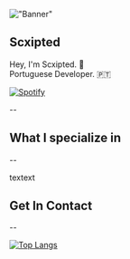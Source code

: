 !["Banner"](https://doy2mn9upadnk.cloudfront.net/uploads/default/optimized/4X/7/c/2/7c2aa4aacb769fab0f41129470ddc3807b520a51_2_690x172.png)
 
## Scxipted

 
Hey, I'm Scxipted. 👋  
Portuguese Developer. 🇵🇹  

[![Spotify](https://scxipted.vercel.app/api/spotify)](https://open.spotify.com/user/scxipted)


--
 
## What I specialize in
--
 
textext
 
## Get In Contact
--


[![Top Langs](https://github-readme-stats.vercel.app/api/top-langs/?username=anuraghazra&layout=compact)](https://github.com/anuraghazra/github-readme-stats)
